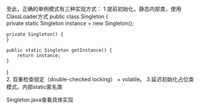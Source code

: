 至此，正确的单例模式有三种实现方式：
1.提前初始化，静态内部类，使用ClassLoader方式 
public class Singleton {  
    private static Singleton instance = new Singleton();  
  
    private Singleton() {  
    }  
  
    public static Singleton getInstance() {  
        return instance;  
    }  
}  
2. 双重检查锁定（double-checked locking） + volatile。
3.延迟初始化占位类模式。内部static匿名类

Singleton.java查看具体实现








